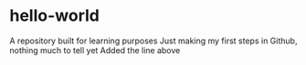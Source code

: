 # hello-world
A repository built for learning purposes
Just making my first steps in Github, nothing much to tell yet
Added the line above 
